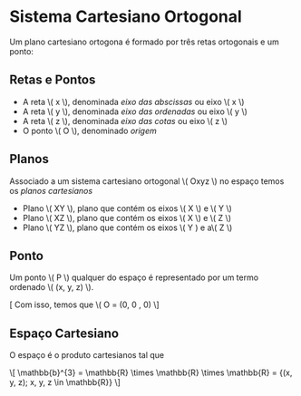 # Sistema Cartesiano Ortogonal

Um plano cartesiano ortogona é formado por três retas ortogonais e um ponto:

## Retas e Pontos

- A reta \\( x \\), denominada *eixo das abscissas* ou eixo \\( x \\)
- A reta \\( y \\), denominada *eixo das ordenadas* ou eixo \\( y \\)
- A reta \\( z \\), denominada *eixo das cotas* ou eixo \\( z \\)
- O ponto \\( O \\), denominado *origem*

## Planos

Associado a um sistema cartesiano ortogonal \\( Oxyz \\) no espaço temos os *planos cartesianos*

- Plano \\( XY \\), plano que contém os eixos \\( X \\) e \\( Y \\)
- Plano \\( XZ \\), plano que contém os eixos \\( X \\) e \\( Z \\)
- Plano \\( YZ \\), plano que contém os eixos \\( Y \) e a\\( Z \\)

## Ponto

Um ponto \\( P \\) qualquer do espaço é representado por um termo ordenado \\( (x, y, z) \\).

\[
Com isso, temos que \\( O = (0, 0 , 0)
\\]

## Espaço Cartesiano

O espaço é o produto cartesianos tal que

\\[
\mathbb{b}^{3} = \mathbb{R} \times \mathbb{R} \times \mathbb{R} = \{(x, y, z); x, y, z \in \mathbb{R}\}
\\]
